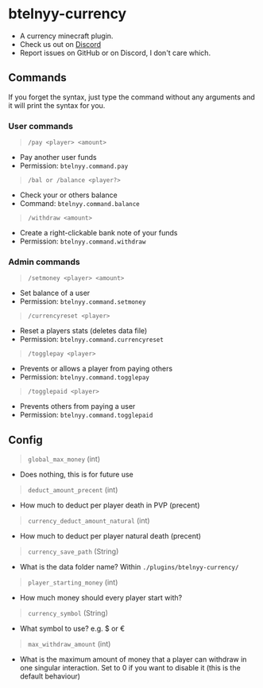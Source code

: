 # btelnyy-currency
 * A currency minecraft plugin.
 * Check us out on [Discord](https://discord.gg/P22tFkjTm3)
 * Report issues on GitHub or on Discord, I don't care which.
## Commands
 If you forget the syntax, just type the command without any arguments and it will print the syntax for you.
### User commands
> `/pay <player> <amount>`
* Pay another user funds
* Permission: `btelnyy.command.pay`
> `/bal or /balance <player?>`
* Check your or others balance
* Command: `btelnyy.command.balance`
> `/withdraw <amount>`
* Create a right-clickable bank note of your funds
* Permission: `btelnyy.command.withdraw`
### Admin commands
> `/setmoney <player> <amount>`
* Set balance of a user
* Permission: `btelnyy.command.setmoney`
> `/currencyreset <player>`
* Reset a players stats (deletes data file)
* Permission: `btelnyy.command.currencyreset`
> `/togglepay <player>`
* Prevents or allows a player from paying others
* Permission: `btelnyy.command.togglepay`
> `/togglepaid <player>`
* Prevents others from paying a user
* Permission: `btelnyy.command.togglepaid`
## Config
> `global_max_money` (int)
* Does nothing, this is for future use
> `deduct_amount_precent` (int)
* How much to deduct per player death in PVP (precent)
> `currency_deduct_amount_natural` (int)
* How much to deduct per player natural death (precent)
> `currency_save_path` (String)
* What is the data folder name? Within `./plugins/btelnyy-currency/`
> `player_starting_money` (int)
* How much money should every player start with?
> `currency_symbol` (String)
* What symbol to use? e.g. $ or €
> `max_withdraw_amount` (int)
* What is the maximum amount of money that a player can withdraw in one singular interaction. Set to 0 if you want to disable it (this is the default behaviour)
